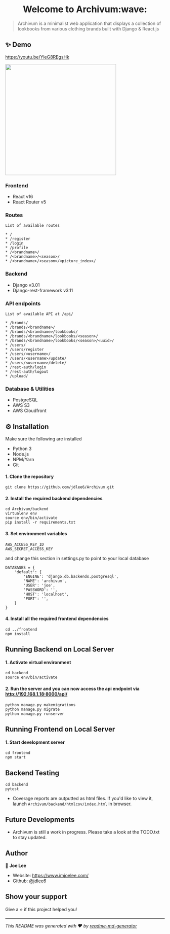 <h1 align="center">Welcome to Archivum:wave:</h1>
<p>
</p>

> Archivum is a minimalist web application that displays a collection of lookbooks from various clothing brands built with Django & React.js

## :sparkles: Demo

https://youtu.be/YleG8REgsHk

<img src="https://imgur.com/99LusHb.jpg" width="350">

### Frontend

- React v16
- React Router v5

### Routes

```
List of available routes

* /
* /register
* /login
* /profile
* /<brandname>/
* /<brandname>/<season>/
* /<brandname>/<season>/<picture_index>/
```

### Backend

- Django v3.01
- Django-rest-framework v3.11

### API endpoints

```
List of available API at /api/

* /brands/
* /brands/<brandname>/
* /brands/<brandname>/lookbooks/
* /brands/<brandname>/lookbooks/<season>/
* /brands/<brandname>/lookbooks/<season>/<uuid>/
* /users/
* /users/register
* /users/<username>/
* /users/<username>/update/
* /users/<username>/delete/
* /rest-auth/login
* /rest-auth/logout
* /upload/
```

### Database & Utilities

- PostgreSQL
- AWS S3
- AWS Cloudfront

## :gear: Installation

Make sure the following are installed

- Python 3
- Node.js
- NPM/Yarn
- Git

#### 1. Clone the repository

```
git clone https://github.com/jdlee6/Archivum.git
```

#### 2. Install the required backend dependencies

```
cd Archivum/backend
virtualenv env
source env/bin/activate
pip install -r requirements.txt
```

#### 3. Set environment variables

```
AWS_ACCESS_KEY_ID
AWS_SECRET_ACCESS_KEY
```

and change this section in settings.py to point to your local database

```
DATABASES = {
    'default': {
        'ENGINE': 'django.db.backends.postgresql',
        'NAME': 'archivum',
        'USER': 'joe',
        'PASSWORD': '',
        'HOST': 'localhost',
        'PORT': '',
    }
}
```

#### 4. Install all the required frontend dependencies

```
cd ../frontend
npm install
```

## Running Backend on Local Server

#### 1. Activate virtual environment

```
cd backend
source env/bin/activate
```

#### 2. Run the server and you can now access the api endpoint via http://192.168.1.18:8000/api/

```
python manage.py makemigrations
python manage.py migrate
python manage.py runserver
```

## Running Frontend on Local Server

#### 1. Start development server

```
cd frontend
npm start
```

## Backend Testing

```
cd backend
pytest
```

- Coverage reports are outputted as html files. If you'd like to view it, launch `Archivum/backend/htmlcov/index.html` in browser.

## Future Developments

- Archivum is still a work in progress. Please take a look at the TODO.txt to stay updated.

## Author

👤 **Joe Lee**

- Website: https://www.imjoelee.com/
- Github: [@jdlee6](https://github.com/jdlee6)

## Show your support

Give a ⭐️ if this project helped you!

---

_This README was generated with ❤️ by [readme-md-generator](https://github.com/kefranabg/readme-md-generator)_

```

```
